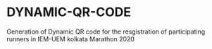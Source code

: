 # DYNAMIC-QR-CODE
Generation of Dynamic QR code for the resgistration of participating runners in IEM-UEM kolkata Marathon 2020
